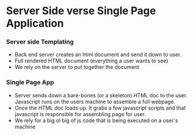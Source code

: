 # Server Side verse Single Page Application

### Server side Templating 
* Back end server creates an html document and send it down to user. 
* Full rendered HTML document (everything a user wants to see)
* We rely on the server to put together the document

### Single Page App
* Server sends down a bare-bones (or a skeleton) HTML doc to the user. Javascript runs on the users machine to assemble a full webpage. 
* Once the HTML doc loads up. It grabs a few javascript scripts and that javascript is responsible for assembling page for user. 
* We rely for a big ol big of js code that is being executed on a user's machine 